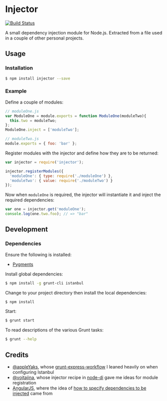 # Injector

[![Build Status](https://travis-ci.org/tanem/injector.png)](https://travis-ci.org/tanem/injector)

A small dependency injection module for Node.js. Extracted from a file used in a couple of other personal projects.

## Usage

### Installation

````sh
$ npm install injector --save
````

### Example

Define a couple of modules:

````js
// moduleOne.js
var ModuleOne = module.exports = function ModuleOne(moduleTwo){
  this.two = moduleTwo;
};
ModuleOne.inject = ['moduleTwo'];

// moduleTwo.js
module.exports = { foo: 'bar' };
````

Register modules with the injector and define how they are to be returned:

````js
var injector = require('injector');

injector.registerModules({
  'moduleOne': { type: require('./moduleOne') },
  'moduleTwo': { value: require('./moduleTwo') }
});
````

Now when `moduleOne` is required, the injector will instantiate it and inject the required dependencies:

````js
var one = injector.get('moduleOne');
console.log(one.two.foo); // => "bar"
````

## Development

### Dependencies

Ensure the following is installed:

 * [Pygments](http://pygments.org/download/)

Install global dependencies:

````sh
$ npm install -g grunt-cli istanbul
````

Change to your project directory then install the local dependencies:

````sh
$ npm install
````

Start:

````sh
$ grunt start
````

To read descriptions of the various Grunt tasks:

````sh
$ grunt --help
````

## Credits

 * [@appleYaks](https://github.com/appleYaks), whose [grunt-express-workflow](https://github.com/appleYaks/grunt-express-workflow) I leaned heavily on when configuring Istanbul
 * [@vojtajina](https://github.com/vojtajina), whose injector recipe in [node-di](https://github.com/vojtajina/node-di) gave me ideas for module registration
 * [AngularJS](https://github.com/angular/angular.js), where the idea of [how to specify dependencies to be injected](http://docs.angularjs.org/guide/di) came from